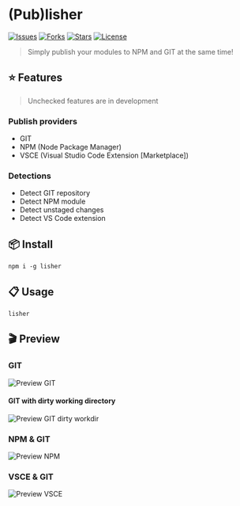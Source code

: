 # (Pub)lisher

[![Issues](https://img.shields.io/github/issues/1337z/lisher.svg)]()
[![Forks](https://img.shields.io/github/forks/1337z/lisher.svg)](https://github.com/1337z/lisher/fork)
[![Stars](https://img.shields.io/github/stars/1337z/lisher.svg)](https://github.com/1337z/lisher/stargazers)
[![License](https://img.shields.io/github/license/1337z/lisher.svg)](LICENSE)
<!-- ![Tweet about lisher](https://img.shields.io/twitter/url/https/github.com/1337z/lisher.svg?style=social) -->

> Simply publish your modules to NPM and GIT at the same time!

## :star: Features

> Unchecked features are in development

### Publish providers

- GIT
- NPM (Node Package Manager)
- VSCE (Visual Studio Code Extension [Marketplace])

### Detections

- Detect GIT repository
- Detect NPM module
- Detect unstaged changes
- Detect VS Code extension

## :package: Install

```command
npm i -g lisher
```

## :clipboard: Usage

```command
lisher
```

## :clapper: Preview

### GIT

![Preview GIT](https://i.imgur.com/CLg5uFW.gif)

#### GIT with dirty working directory

![Preview GIT dirty workdir](https://i.imgur.com/DXn0R11.gif)

### NPM & GIT

![Preview NPM](https://i.imgur.com/DXn0R11.gif)

### VSCE & GIT

![Preview VSCE](https://i.imgur.com/ljn4bti.gif)
